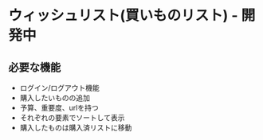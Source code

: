 # ウィッシュリスト(買いものリスト) - 開発中

## 必要な機能
* ログイン/ログアウト機能
* 購入したいものの追加
* 予算、重要度、urlを持つ
* それぞれの要素でソートして表示
* 購入したものは購入済リストに移動
